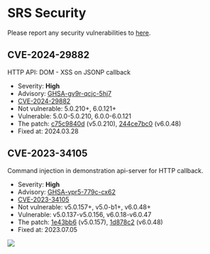 # SRS Security

Please report any security vulnerabilities to [here](https://github.com/ossrs/srs/security/advisories).

## CVE-2024-29882

HTTP API: DOM - XSS on JSONP callback

* Severity: **High**
* Advisory: [GHSA-gv9r-qcjc-5hj7](https://github.com/ossrs/srs/security/advisories/GHSA-gv9r-qcjc-5hj7)
* [CVE-2024-29882](http://cve.mitre.org/cgi-bin/cvename.cgi?name=CVE-2024-29882)
* Not vulnerable: 5.0.210+, 6.0.121+
* Vulnerable: 5.0.0-5.0.210, 6.0.0-6.0.121
* The patch: [c75c9840d](https://github.com/ossrs/srs/commit/c75c9840d533a1a2c7aaf18f7bd7990ef0cbecfa) (v5.0.210), [244ce7bc0](https://github.com/ossrs/srs/commit/244ce7bc013a0b805274a65132a2980680ba6b9d) (v6.0.48)
* Fixed at: 2024.03.28

## CVE-2023-34105

Command injection in demonstration api-server for HTTP callback.

* Severity: **High**
* Advisory: [GHSA-vpr5-779c-cx62](https://github.com/ossrs/srs/security/advisories/GHSA-vpr5-779c-cx62)
* [CVE-2023-34105](http://cve.mitre.org/cgi-bin/cvename.cgi?name=CVE-2023-34105)
* Not vulnerable: v5.0.157+, v5.0-b1+, v6.0.48+
* Vulnerable: v5.0.137-v5.0.156, v6.0.18-v6.0.47
* The patch: [1e43bb6](https://github.com/ossrs/srs/commit/1e43bb6b9fe7d6e0d5ffda6410d1206e8e7c1fb1) (v5.0.157), [1d878c2](https://github.com/ossrs/srs/commit/1d878c2daaf913ad01c6d0bc2f247116c8050338) (v6.0.48)
* Fixed at: 2023.07.05

![](https://ossrs.io/gif/v1/sls.gif?site=ossrs.io&path=/lts/pages/security-advisories-en)
